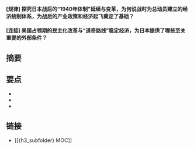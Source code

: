 #### [规律] 探究日本战后的“1940年体制”延续与变革，为何说战时为总动员建立的经济统制体系，为战后的产业政策和经济起飞奠定了基础？


#### [连接] 美国占领期的民主化改革与“道奇路线”稳定经济，为日本提供了哪些至关重要的外部条件？


## 摘要


## 要点

- 
- 
- 

## 链接

- [[{h3_subfolder} MOC]]
